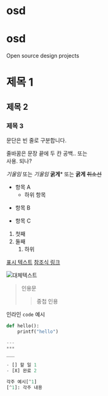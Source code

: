 # osd
# osd
Open source design projects

# 제목 1
## 제목 2
### 제목 3

문단은 빈 줄로 구분합니다.

줄바꿈은 문장 끝에 두 칸 공백.. 또는 <br> 사용.  되나?

*기울임* 또는 _기울임_
**굵게*** 또는 __굵게__
~~취소선~~

- 항목 A
  - 하위 항목
* 항목 B
+ 항목 C

1. 첫째
2. 둘째
   1) 하위
  
[표시 텍스트](https://naver.com "선택적 제목")
[참조식 링크][ref]

[ref]: https://google.com "선택적 제목"

![대체텍스트](이미지-주소 "선택적 제목")

> 인용문
>> 중첩 인용

인라인 `code` 예시

```python
def hello():
    printf("hello")

---
***
___

- [] 할 일 1
- [X] 완료 2

각주 예시[^1]
[^1]: 각주 내용


